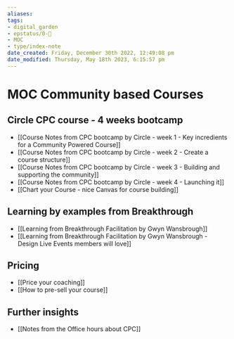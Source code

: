 ```yaml
---
aliases: 
tags: 
- digital_garden
- epstatus/0-🌰
- MOC
- type/index-note
date_created: Friday, December 30th 2022, 12:49:08 pm
date_modified: Thursday, May 18th 2023, 6:15:57 pm
---
```

# MOC Community based Courses

## Circle CPC course - 4 weeks bootcamp
+ [[Course Notes from CPC bootcamp by Circle - week 1 - Key incredients for a Community Powered Course]]
+ [[Course Notes from CPC bootcamp by Circle - week 2 - Create a course structure]]
+ [[Course Notes from CPC bootcamp by Circle - week 3 - Building and supporting the community]]
+ [[Course Notes from CPC bootcamp by Circle - week 4 - Launching it]]
+ [[Chart your Course - nice Canvas for course building]]

## Learning by examples from Breakthrough 
+ [[Learning from Breakthrough Facilitation by Gwyn Wansbrough]]
+ [[Learning from Breakthrough Facilitation by Gwyn Wansbrough - Design Live Events members will love]]

## Pricing
+ [[Price your coaching]]
+ [[How to pre-sell your course]]

## Further insights
+ [[Notes from the Office hours about CPC]]
